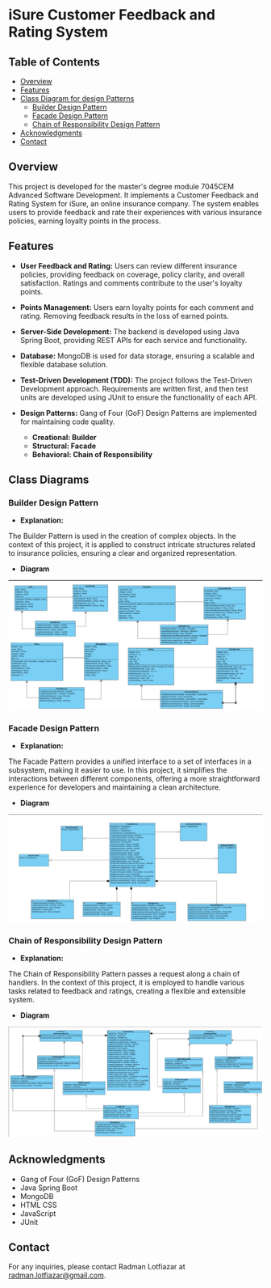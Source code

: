 # iSure Customer Feedback and Rating System

## Table of Contents

- [Overview](#overview)
- [Features](#features)
- [Class Diagram for design Patterns](#class-diagrams)
  - [Builder Design Pattern](#builder-design-pattern)
  - [Facade Design Pattern](#facade-design-pattern)
  - [Chain of Responsibility Design Pattern](#chain-of-responsibility-design-pattern)
- [Acknowledgments](#acknowledgments)
- [Contact](#contact)

## Overview

This project is developed for the master's degree module 7045CEM Advanced Software Development. It implements a Customer Feedback and Rating System for iSure, an online insurance company. The system enables users to provide feedback and rate their experiences with various insurance policies, earning loyalty points in the process.

## Features

- **User Feedback and Rating:**
  Users can review different insurance policies, providing feedback on coverage, policy clarity, and overall satisfaction. Ratings and comments contribute to the user's loyalty points.

- **Points Management:**
  Users earn loyalty points for each comment and rating. Removing feedback results in the loss of earned points.

- **Server-Side Development:**
  The backend is developed using Java Spring Boot, providing REST APIs for each service and functionality.

- **Database:**
  MongoDB is used for data storage, ensuring a scalable and flexible database solution.

- **Test-Driven Development (TDD):**
  The project follows the Test-Driven Development approach. Requirements are written first, and then test units are developed using JUnit to ensure the functionality of each API.

- **Design Patterns:**
  Gang of Four (GoF) Design Patterns are implemented for maintaining code quality.
    - **Creational: Builder**
    - **Structural: Facade**
    - **Behavioral: Chain of Responsibility**

## Class Diagrams

### Builder Design Pattern
- **Explanation:**
  
The Builder Pattern is used in the creation of complex objects. In the context of this project, it is applied to construct intricate structures related to insurance policies, ensuring a clear and organized representation.

- **Diagram**

![classDiagram](Builder.png)


### Facade Design Pattern
- **Explanation:**

The Facade Pattern provides a unified interface to a set of interfaces in a subsystem, making it easier to use. In this project, it simplifies the interactions between different components, offering a more straightforward experience for developers and maintaining a clean architecture.

- **Diagram**

![classDiagram](Facade.png)


### Chain of Responsibility Design Pattern
- **Explanation:**

The Chain of Responsibility Pattern passes a request along a chain of handlers. In the context of this project, it is employed to handle various tasks related to feedback and ratings, creating a flexible and extensible system.

- **Diagram**

![classDiagram](ChainOfResponsibility.png)


## Acknowledgments
- Gang of Four (GoF) Design Patterns
- Java Spring Boot
- MongoDB
- HTML CSS
- JavaScript
- JUnit

## Contact
For any inquiries, please contact Radman Lotfiazar at radman.lotfiazar@gmail.com.